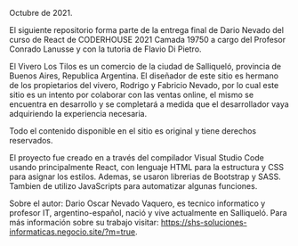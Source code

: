 Octubre de 2021.

El siguiente repositorio forma parte de la entrega final de Dario Nevado del curso de React de CODERHOUSE 2021 Camada 19750 a cargo del Profesor Conrado Lanusse y con la tutoria de Flavio Di Pietro. 

El Vivero Los Tilos es un comercio de la ciudad de Salliqueló, provincia de Buenos Aires, Republica Argentina. El diseñador de este sitio es hermano de los propietarios del vivero, Rodrigo y Fabricio Nevado, por lo cual este sitio es un intento por colaborar con las ventas online, el mismo se encuentra en desarrollo y se completará a medida que el desarrollador vaya adquiriendo la experiencia necesaria.

Todo el contenido disponible en el sitio es original y tiene derechos reservados. 

El proyecto fue creado en a través del compilador Visual Studio Code usando principalmente React, con lenguaje HTML para la estructura y CSS para asignar los estilos. Ademas, se usaron librerias de Bootstrap y SASS. Tambien de utilizo JavaScripts para automatizar algunas funciones.

Sobre el autor: 
Dario Oscar Nevado Vaquero, es tecnico informatico y profesor IT, argentino-español, nació y vive actualmente en Salliqueló. Para más información sobre su trabajo visitar:
https://shs-soluciones-informaticas.negocio.site/?m=true.

